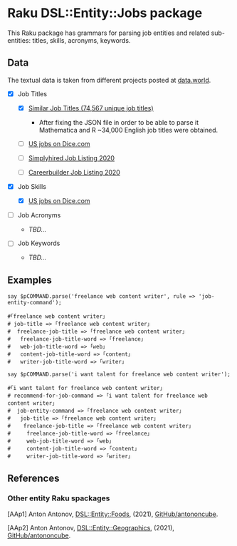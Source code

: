# Raku DSL::Entity::Jobs package

This Raku package has grammars for parsing job entities and related sub-entities: 
titles, skills, acronyms, keywords.  

## Data

The textual data is taken from different projects posted at 
[data.world](https://data.world).

- [X] Job Titles
    
    - [X] [Similar Job Titles (74,567 unique job titles)](https://data.world/peopledatalabs/similar-job-titles-74567-unique-job-titles)
    
        - After fixing the JSON file in order to be able to parse it Mathematica and R
          ~34,000 English job titles were obtained.
       
    - [ ] [US jobs on Dice.com](https://data.world/promptcloud/us-jobs-on-dice-com)
    
    - [ ] [Simplyhired Job Listing 2020](https://data.world/promptcloud/simplyhired-job-listing-2020)
  
    - [ ] [Careerbuilder Job Listing 2020](https://data.world/promptcloud/careerbuilder-job-listing-2020)
    
- [X] Job Skills
    
    - [X] [US jobs on Dice.com](https://data.world/promptcloud/us-jobs-on-dice-com)
    
- [ ] Job Acronyms
    
    - *TBD...*
    
- [ ] Job Keywords

    - *TBD...*

## Examples

```perl6
say $pCOMMAND.parse('freelance web content writer', rule => 'job-entity-command');

#｢freelance web content writer｣
# job-title => ｢freelance web content writer｣
#  freelance-job-title => ｢freelance web content writer｣
#   freelance-job-title-word => ｢freelance｣
#   web-job-title-word => ｢web｣
#   content-job-title-word => ｢content｣
#   writer-job-title-word => ｢writer｣
```

```perl6
say $pCOMMAND.parse('i want talent for freelance web content writer');

#｢i want talent for freelance web content writer｣
# recommend-for-job-command => ｢i want talent for freelance web content writer｣
#  job-entity-command => ｢freelance web content writer｣
#   job-title => ｢freelance web content writer｣
#    freelance-job-title => ｢freelance web content writer｣
#     freelance-job-title-word => ｢freelance｣
#     web-job-title-word => ｢web｣
#     content-job-title-word => ｢content｣
#     writer-job-title-word => ｢writer｣
```

## References

### Other entity Raku spackages

[AAp1] Anton Antonov,
[DSL::Entity::Foods](https://github.com/antononcube/Raku-DSL-Entity-Foods),
(2021),
[GitHub/antononcube](https://github.com/antononcube).

[AAp2] Anton Antonov,
[DSL::Entity::Geographics](https://github.com/antononcube/Raku-DSL-Entity-Geographics),
(2021),
[GitHub/antononcube](https://github.com/antononcube).
